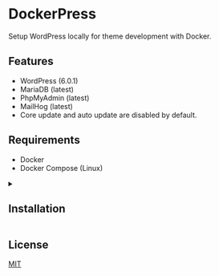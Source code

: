 # DockerPress

Setup WordPress locally for theme development with Docker.

## Features

- WordPress (6.0.1)
- MariaDB (latest)
- PhpMyAdmin (latest)
- MailHog (latest)
- Core update and auto update are disabled by default.

## Requirements

- Docker
- Docker Compose (Linux)

<details>
<summary>
<h2>Installation</h2>
</summary>
<p>

With Docker installed and running:

### Clone the repo

````sh
git clone https://github.com/reverievisuals/dockerpress.git
cd dockerpress
````

### Select WordPress branch

To use a different WordPress branch.

For example WordPress 5.8 branch:

```sh
git checkout 5.8
```

### Remove git data

To prevent confusion, if you are also using Git with your theme.

```sh
rm -r .git .gitignore
```

### Setup environment variables:

Copy `.env.example` to `.env` and edit your preferences:

```sh
cp .env.example .env
```

### Run

```sh
docker-compose up -d
```

To access WordPress:

```sh
http://localhost:8000/
```

To access PhpMyAdmin:

```sh
http://localhost:8080/
```

To access MailHog:

```sh
http://localhost:8025/
```
</p>
</details>

## License
[MIT](/LICENSE)
